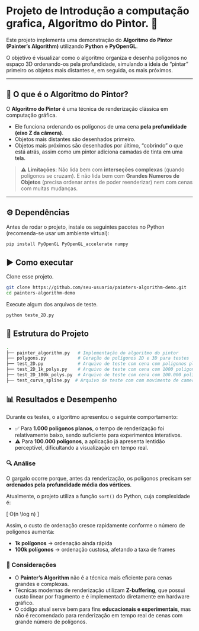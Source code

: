 # Projeto de Introdução a computação grafica, Algoritmo do Pintor.  🎨

Este projeto implementa uma demonstração do **Algoritmo do Pintor (Painter’s Algorithm)** utilizando **Python** e **PyOpenGL**.  

O objetivo é visualizar como o algoritmo organiza e desenha polígonos no espaço 3D ordenando-os pela profundidade, simulando a ideia de “pintar” primeiro os objetos mais distantes e, em seguida, os mais próximos.

---

## 📖 O que é o Algoritmo do Pintor?
O **Algoritmo do Pintor** é uma técnica de renderização clássica em computação gráfica.  

- Ele funciona ordenando os polígonos de uma cena **pela profundidade (eixo Z da câmera)**.  
- Objetos mais distantes são desenhados primeiro.  
- Objetos mais próximos são desenhados por último, “cobrindo” o que está atrás, assim como um pintor adiciona camadas de tinta em uma tela.  

> ⚠️ **Limitações**: Não lida bem com **interseções complexas** (quando polígonos se cruzam). E não lida bem com **Grandes Numeros de Objetos** (precisa ordenar antes de poder reenderizar) nem com cenas com muitas mudanças.

---

## ⚙️ Dependências
Antes de rodar o projeto, instale os seguintes pacotes no Python (recomenda-se usar um ambiente virtual):

```bash
pip install PyOpenGL PyOpenGL_accelerate numpy
```

## ▶️ Como executar

Clone esse projeto.

```bash
git clone https://github.com/seu-usuario/painters-algorithm-demo.git
cd painters-algorithm-demo
```

Execute algum dos arquivos de teste.

```bash
python teste_2D.py
```

## 📂 Estrutura do Projeto
```bash
.
├── painter_algorithm.py   # Implementação do algoritmo do pintor
├── polygons.py            # Geração de polígonos 2D e 3D para testes
├── test_2D.py             # Arquivo de teste com cena com poligonos planos simples. (é um abiente 2D porém são objetos planos.)
├── test_2D_1k_polys.py    # Arquivo de teste com cena com 1000 poligonos planos.
├── test_2D_100k_polys.py  # Arquivo de teste com cena com 100.000 poligonos planos.
├── test_curva_spline.py  # Arquivo de teste com com movimento de camera através de curvas parametricas.
```

## 📊 Resultados e Desempenho

Durante os testes, o algoritmo apresentou o seguinte comportamento:

- ✅ Para **1.000 polígonos planos**, o tempo de renderização foi relativamente baixo, sendo suficiente para experimentos interativos.  
- ⚠️ Para **100.000 polígonos**, a aplicação já apresenta lentidão perceptível, dificultando a visualização em tempo real.  

### 🔍 Análise
O gargalo ocorre porque, antes da renderização, os polígonos precisam ser **ordenados pela profundidade média dos vértices**.  

Atualmente, o projeto utiliza a função `sort()` do Python, cuja complexidade é:  

\[
O(n \log n)
\]

Assim, o custo de ordenação cresce rapidamente conforme o número de polígonos aumenta:

- **1k polígonos** → ordenação ainda rápida  
- **100k polígonos** → ordenação custosa, afetando a taxa de frames  

### 📌 Considerações
- O **Painter’s Algorithm** não é a técnica mais eficiente para cenas grandes e complexas.  
- Técnicas modernas de renderização utilizam **Z-buffering**, que possui custo linear por fragmento e é implementado diretamente em hardware gráfico.  
- O código atual serve bem para fins **educacionais e experimentais**, mas não é recomendado para renderização em tempo real de cenas com grande número de polígonos.  
